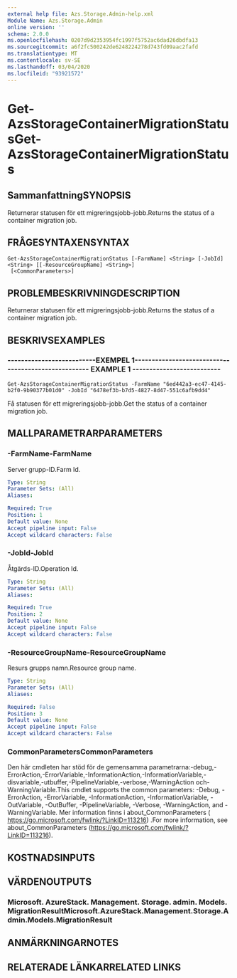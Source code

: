```yaml
---
external help file: Azs.Storage.Admin-help.xml
Module Name: Azs.Storage.Admin
online version: ''
schema: 2.0.0
ms.openlocfilehash: 0207d9d2353954fc1997f5752ac6dad26dbdfa13
ms.sourcegitcommit: a6f2fc500242de6248224278d743fd09aac2fafd
ms.translationtype: MT
ms.contentlocale: sv-SE
ms.lasthandoff: 03/04/2020
ms.locfileid: "93921572"
---
```

# <span data-ttu-id="e873d-101">Get-AzsStorageContainerMigrationStatus</span><span class="sxs-lookup"><span data-stu-id="e873d-101">Get-AzsStorageContainerMigrationStatus</span></span>

## <span data-ttu-id="e873d-102">Sammanfattning</span><span class="sxs-lookup"><span data-stu-id="e873d-102">SYNOPSIS</span></span>
<span data-ttu-id="e873d-103">Returnerar statusen för ett migreringsjobb-jobb.</span><span class="sxs-lookup"><span data-stu-id="e873d-103">Returns the status of a container migration job.</span></span>

## <span data-ttu-id="e873d-104">FRÅGESYNTAXEN</span><span class="sxs-lookup"><span data-stu-id="e873d-104">SYNTAX</span></span>

```
Get-AzsStorageContainerMigrationStatus [-FarmName] <String> [-JobId] <String> [[-ResourceGroupName] <String>]
 [<CommonParameters>]
```

## <span data-ttu-id="e873d-105">PROBLEMBESKRIVNING</span><span class="sxs-lookup"><span data-stu-id="e873d-105">DESCRIPTION</span></span>
<span data-ttu-id="e873d-106">Returnerar statusen för ett migreringsjobb-jobb.</span><span class="sxs-lookup"><span data-stu-id="e873d-106">Returns the status of a container migration job.</span></span>

## <span data-ttu-id="e873d-107">BESKRIVS</span><span class="sxs-lookup"><span data-stu-id="e873d-107">EXAMPLES</span></span>

### <span data-ttu-id="e873d-108">--------------------------EXEMPEL 1--------------------------</span><span class="sxs-lookup"><span data-stu-id="e873d-108">-------------------------- EXAMPLE 1 --------------------------</span></span>
```
Get-AzsStorageContainerMigrationStatus -FarmName "6ed442a3-ec47-4145-b2f0-9b90377b01d0" -JobId "6478ef3b-b7d5-4827-8d47-551c6afb9dd4"
```

<span data-ttu-id="e873d-109">Få statusen för ett migreringsjobb-jobb.</span><span class="sxs-lookup"><span data-stu-id="e873d-109">Get the status of a container migration job.</span></span>

## <span data-ttu-id="e873d-110">MALLPARAMETRAR</span><span class="sxs-lookup"><span data-stu-id="e873d-110">PARAMETERS</span></span>

### <span data-ttu-id="e873d-111">-FarmName</span><span class="sxs-lookup"><span data-stu-id="e873d-111">-FarmName</span></span>
<span data-ttu-id="e873d-112">Server grupp-ID.</span><span class="sxs-lookup"><span data-stu-id="e873d-112">Farm Id.</span></span>

```yaml
Type: String
Parameter Sets: (All)
Aliases: 

Required: True
Position: 1
Default value: None
Accept pipeline input: False
Accept wildcard characters: False
```

### <span data-ttu-id="e873d-113">-JobId</span><span class="sxs-lookup"><span data-stu-id="e873d-113">-JobId</span></span>
<span data-ttu-id="e873d-114">Åtgärds-ID.</span><span class="sxs-lookup"><span data-stu-id="e873d-114">Operation Id.</span></span>

```yaml
Type: String
Parameter Sets: (All)
Aliases: 

Required: True
Position: 2
Default value: None
Accept pipeline input: False
Accept wildcard characters: False
```

### <span data-ttu-id="e873d-115">-ResourceGroupName</span><span class="sxs-lookup"><span data-stu-id="e873d-115">-ResourceGroupName</span></span>
<span data-ttu-id="e873d-116">Resurs grupps namn.</span><span class="sxs-lookup"><span data-stu-id="e873d-116">Resource group name.</span></span>

```yaml
Type: String
Parameter Sets: (All)
Aliases: 

Required: False
Position: 3
Default value: None
Accept pipeline input: False
Accept wildcard characters: False
```

### <span data-ttu-id="e873d-117">CommonParameters</span><span class="sxs-lookup"><span data-stu-id="e873d-117">CommonParameters</span></span>
<span data-ttu-id="e873d-118">Den här cmdleten har stöd för de gemensamma parametrarna:-debug,-ErrorAction,-ErrorVariable,-InformationAction,-InformationVariable,-disvariable,-utbuffer,-PipelineVariable,-verbose,-WarningAction och-WarningVariable.</span><span class="sxs-lookup"><span data-stu-id="e873d-118">This cmdlet supports the common parameters: -Debug, -ErrorAction, -ErrorVariable, -InformationAction, -InformationVariable, -OutVariable, -OutBuffer, -PipelineVariable, -Verbose, -WarningAction, and -WarningVariable.</span></span> <span data-ttu-id="e873d-119">Mer information finns i about_CommonParameters ( https://go.microsoft.com/fwlink/?LinkID=113216) .</span><span class="sxs-lookup"><span data-stu-id="e873d-119">For more information, see about_CommonParameters (https://go.microsoft.com/fwlink/?LinkID=113216).</span></span>

## <span data-ttu-id="e873d-120">KOSTNADS</span><span class="sxs-lookup"><span data-stu-id="e873d-120">INPUTS</span></span>

## <span data-ttu-id="e873d-121">VÄRDEN</span><span class="sxs-lookup"><span data-stu-id="e873d-121">OUTPUTS</span></span>

### <span data-ttu-id="e873d-122">Microsoft. AzureStack. Management. Storage. admin. Models. MigrationResult</span><span class="sxs-lookup"><span data-stu-id="e873d-122">Microsoft.AzureStack.Management.Storage.Admin.Models.MigrationResult</span></span>

## <span data-ttu-id="e873d-123">ANMÄRKNINGAR</span><span class="sxs-lookup"><span data-stu-id="e873d-123">NOTES</span></span>

## <span data-ttu-id="e873d-124">RELATERADE LÄNKAR</span><span class="sxs-lookup"><span data-stu-id="e873d-124">RELATED LINKS</span></span>

